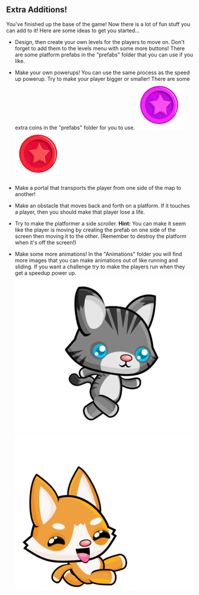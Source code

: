 ## Extra Additions!

You've finished up the base of the game! Now there is a lot of fun stuff you can add to it! Here are some ideas to get you started...

+ Design, then create your own levels for the players to move on. Don't forget to add them to the levels menu with some more buttons! There are some platform prefabs in the "prefabs" folder that you can use if you like.
    
+ Make your own powerups! You can use the same process as the speed up powerup. Try to make your player bigger or smaller! There are some extra coins in the "prefabs" folder for you to use.
  ![](images/pinkPowerup.png) ![](images/redPowerup.png)

+ Make a portal that transports the player from one side of the map to another!

+ Make an obstacle that moves back and forth on a platform. If it touches a player, then you should make that player lose a life.

+ Try to make the platformer a side scroller. **Hint:** You can make it seem like the player is moving by creating the prefab on one side of the screen then moving it to the other. (Remember to destroy the platform when it's off the screen!)

+ Make some more animations! In the "Animations" folder you will find more images that you can make animations out of like running and sliding. If you want a challenge try to make the players run when they get a speedup power up.
  ![](images/Run.png) ![](images/Slide.png)

    

